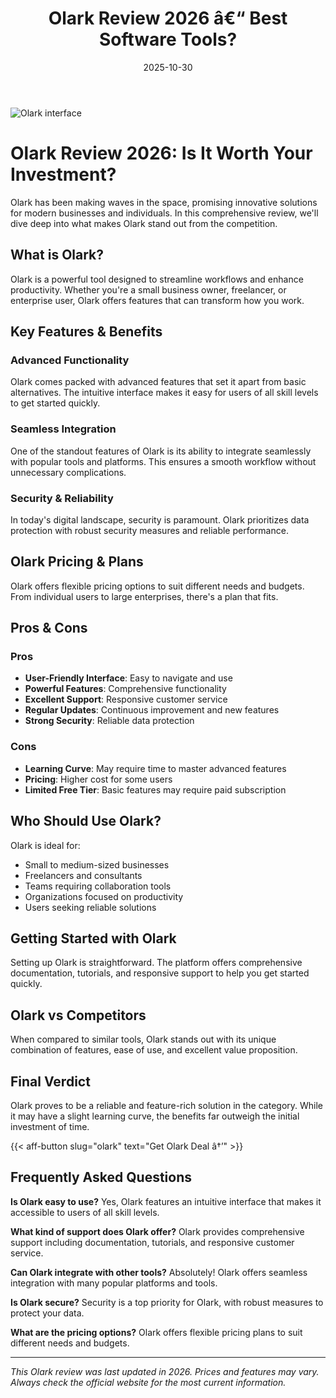﻿---
title: "Olark Review 2026 â€“ Best Software Tools?"
date: 2025-10-30
draft: false
rating: 4.8
category: "Software Tools"
tags: ["software-tools", "review", "2026"]
description: "Comprehensive Olark review 2026. Discover if this  tool is the best choice for your needs."
keywords: "olark, Olark, review, software tools, 2026, best software tools"
image: "https://images.unsplash.com/photo-1555949963-aa79dcee981c?w=800&h=400&fit=crop&crop=center"
---

![Olark interface](https://images.unsplash.com/photo-1555949963-aa79dcee981c?w=800&h=400&fit=crop&crop=center)

# Olark Review 2026: Is It Worth Your Investment?

Olark has been making waves in the  space, promising innovative solutions for modern businesses and individuals. In this comprehensive review, we'll dive deep into what makes Olark stand out from the competition.

## What is Olark?

Olark is a powerful  tool designed to streamline workflows and enhance productivity. Whether you're a small business owner, freelancer, or enterprise user, Olark offers features that can transform how you work.

## Key Features & Benefits

### Advanced Functionality
Olark comes packed with advanced features that set it apart from basic alternatives. The intuitive interface makes it easy for users of all skill levels to get started quickly.

### Seamless Integration
One of the standout features of Olark is its ability to integrate seamlessly with popular tools and platforms. This ensures a smooth workflow without unnecessary complications.

### Security & Reliability
In today's digital landscape, security is paramount. Olark prioritizes data protection with robust security measures and reliable performance.

## Olark Pricing & Plans

Olark offers flexible pricing options to suit different needs and budgets. From individual users to large enterprises, there's a plan that fits.

## Pros & Cons

### Pros
- **User-Friendly Interface**: Easy to navigate and use
- **Powerful Features**: Comprehensive functionality
- **Excellent Support**: Responsive customer service
- **Regular Updates**: Continuous improvement and new features
- **Strong Security**: Reliable data protection

### Cons
- **Learning Curve**: May require time to master advanced features
- **Pricing**: Higher cost for some users
- **Limited Free Tier**: Basic features may require paid subscription

## Who Should Use Olark?

Olark is ideal for:
- Small to medium-sized businesses
- Freelancers and consultants
- Teams requiring collaboration tools
- Organizations focused on productivity
- Users seeking reliable  solutions

## Getting Started with Olark

Setting up Olark is straightforward. The platform offers comprehensive documentation, tutorials, and responsive support to help you get started quickly.

## Olark vs Competitors

When compared to similar tools, Olark stands out with its unique combination of features, ease of use, and excellent value proposition.

## Final Verdict

Olark proves to be a reliable and feature-rich solution in the  category. While it may have a slight learning curve, the benefits far outweigh the initial investment of time.

{{< aff-button slug="olark" text="Get Olark Deal â†’" >}}

## Frequently Asked Questions

**Is Olark easy to use?**
Yes, Olark features an intuitive interface that makes it accessible to users of all skill levels.

**What kind of support does Olark offer?**
Olark provides comprehensive support including documentation, tutorials, and responsive customer service.

**Can Olark integrate with other tools?**
Absolutely! Olark offers seamless integration with many popular platforms and tools.

**Is Olark secure?**
Security is a top priority for Olark, with robust measures to protect your data.

**What are the pricing options?**
Olark offers flexible pricing plans to suit different needs and budgets.

---

*This Olark review was last updated in 2026. Prices and features may vary. Always check the official website for the most current information.*
